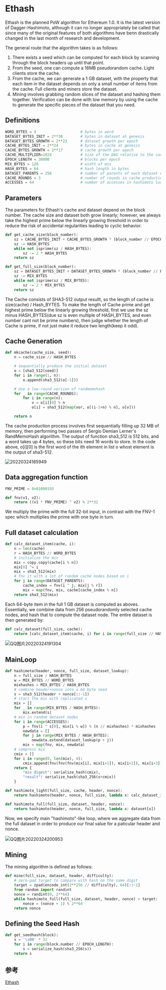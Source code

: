 # Ethash

Ethash is the planned PoW algorithm for Ethereum 1.0. It is the latest version of Dagger-Hashimoto, although it can no longer appropriately be called that since many of the original features of both algorithms have benn drastically changed in the last month of research and development.

The general route that the algorithm takes is as follows:

1. There exists a seed which can be computed for each block by scanning through the block headers up until that point.
2. From the seed, one can compute a 16MB pseudorandom cache. Light clients store the cache.
3. From the cache, we can generate a 1 GB dataset, with the property that each item in the dataset depends on only a small number of items from the cache. Full clients and miners store the dataset.
4. Mining involves grabbing random slices of the dataset and hashing them together. Verification can be done with low memory by using the cache to generate the specific pieces of the dataset that you need.

## Definitions

```python
WORD_BYTES = 4                    # bytes in word
DATASET_BYTES_INIT = 2**30        # bytes in dataset at genesis
DATASET_BYTES_GROWTH = 2**23      # dataset growth per epoch
CACHE_BYTES_INIT = 2**24          # bytes in cache at genesis
CACHE_BYTES_GROWTH = 2**17        # cache growth per epoch
CACHE_MULTIPLIER=1024             # Size of the DAG relative to the cache
EPOCH_LENGTH = 30000              # blocks per epoch
MIX_BYTES = 128                   # width of mix
HASH_BYTES = 64                   # hash length in bytes
DATASET_PARENTS = 256             # number of parents of each dataset element
CACHE_ROUNDS = 3                  # number of rounds in cache production
ACCESSES = 64                     # number of accesses in hashimoto loop
```

## Parameters

The parameters for Ethash's cache and dataset depend on the block number. The cache size and dataset both grow linearly; however, we always take the highest prime below the linearly growing threshold in order to reduce the risk of accidental regularities leading to cyclic behavior.

```python
def get_cache_size(block_number):
    sz = CACHE_BYTES_INIT + CACHE_BYTES_GROWTH * (block_number // EPOCH_LENGTH)
    sz -= HASH_BYTES
    while not isprime(sz / HASH_BYTES):
        sz -= 2 * HASH_BYTES
    return sz

def get_full_size(block_number):
    sz = DATASET_BYTES_INIT + DATASET_BYTES_GROWTH * (block_number // EPOCH_LENGTH)
    sz -= MIX_BYTES
    while not isprime(sz / MIX_BYTES):
        sz -= 2 * MIX_BYTES
    return sz
```

The Cache consists of SHA3-512 output resullt, so the length of cache is size(cache) / Hash_BYTES. To make the length of Cache prime and get highest prime below the linearly growing threshold, first we use the sz minus HASH_BYTES(due sz is even multiple of HASH_BYTES, and even number cant not be prime numbers), then judge whether the length of Cache is prime, if not just make it reduce two length(keep it odd).

## Cache Generation

```python
def mkcache(cache_size, seed):
    n = cache_size // HASH_BYTES

    # Sequentially produce the initial dataset
    o = [sha3_512(seed)]
    for i in range(1, n):
        o.append(sha3_512(o[-1]))

    # Use a low-round version of randmemohash
    for _ in range(CACHE_ROUNDS):
        for i in range(n):
            v = o[i][0] % n
            o[i] = sha3_512(map(xor, o[(i-1+n) % n], o[v]))

    return o
```

The cache production process involves first sequentially filling up 32 MB of memory, then performing two passes of Sergio Demian Lerner's RandMemoHash algorithm. The output of function sha3_512 is 512 bits, and a word takes up 4 bytes, so these bits need 16 words to store. In the code above, o\[i\]\[0\] is the first word of the ith element in list o whost element is the output of sha3-512.

![20220324185949](../../img/20220324185949.jpg)

## Data aggregation function

```python
FNV_PRIME = 0x01000193

def fnv(v1, v2):
    return ((v1 * FNV_PRIME) ^ v2) % 2**32
```

We multiply the prime with the full 32-bit input, in contrast with the FNV-1 spec which multiplies the prime with one byte in turn.

## Full dataset calculation

```python
def calc_dataset_item(cache, i):
    n = len(cache)
    r = HASH_BYTES // WORD_BYTES
    # initialize the mix
    mix = copy.copy(cache[i % n])
    mix[0] ^= i
    mix = sha3_512(mix)
    # fnv it with a lot of random cache nodes based on i
    for j in range(DATASET_PARENTS):
        cache_index = fnv(i ^ j, mix[j % r])
        mix = map(fnv, mix, cache[cache_index % n])
    return sha3_512(mix)
```

Each 64-byte item in the full 1 GB dataset is computed as aboves. Essentially, we combine data from 256 pseudorandomly  selected cache nodes, and hash that to compute the dataset node. The entire dataset is then generated by:

```python
def calc_dataset(full_size, cache):
    return [calc_dataset_item(cache, i) for i in range(full_size // HASH_BYTES)]
```

![QQ图片20220324191304](../../img/QQ图片20220324191304.jpg)

## MainLoop

```python
def hashimoto(header, nonce, full_size, dataset_lookup):
    n = full_size / HASH_BYTES
    w = MIX_BYTES // WORD_BYTES
    mixhashes = MIX_BYTES / HASH_BYTES
    # combine header+nonce into a 64 byte seed
    s = sha3_512(header + nonce[::-1])
    # start the mix with replicated s
    mix = []
    for _ in range(MIX_BYTES / HASH_BYTES):
        mix.extend(s)
    # mix in random dataset nodes
    for i in range(ACCESSES):
        p = fnv(i ^ s[0], mix[i % w]) % (n // mixhashes) * mixhashes
        newdata = []
        for j in range(MIX_BYTES / HASH_BYTES):
            newdata.extend(dataset_lookup(p + j))
        mix = map(fnv, mix, newdata)
    # compress mix
    cmix = []
    for i in range(0, len(mix), 4):
        cmix.append(fnv(fnv(fnv(mix[i], mix[i+1]), mix[i+2]), mix[i+3]))
    return {
        "mix digest": serialize_hash(cmix),
        "result": serialize_hash(sha3_256(s+cmix))
    }

def hashimoto_light(full_size, cache, header, nonce):
    return hashimoto(header, nonce, full_size, lambda x: calc_dataset_item(cache, x))

def hashimoto_full(full_size, dataset, header, nonce):
    return hashimoto(header, nonce, full_size, lambda x: dataset[x])
```

Now, we specify main "hashimoto"-like loop, where we aggregate data from the full dataset in order to produce our final value for a paticular header and nonce.

![QQ图片20220324200953](../../img/QQ图片20220324200953.jpg)

## Mining

The mining algorithm is defined as follows:

```python
def mine(full_size, dataset, header, difficulty):
    # zero-pad target to compare with hash on the same digit
    target = zpad(encode_int(2**256 // difficulty), 64)[::-1]
    from random import randint
    nonce = randint(0, 2**64)
    while hashimoto_full(full_size, dataset, header, nonce) > target:
        nonce = (nonce + 1) % 2**64
    return nonce
```

## Defining the Seed Hash

```python
def get_seedhash(block):
    s = '\x00' * 32
    for i in range(block.number // EPOCH_LENGTH):
        s = serialize_hash(sha3_256(s))
    return s
```

## 参考

[Ethash](https://eth.wiki/en/concepts/ethash/ethash)

